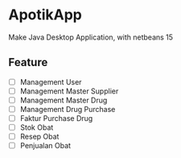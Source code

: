 # ApotikApp

Make Java Desktop Application, with netbeans 15 

## Feature
- [ ] Management User
- [ ] Management Master Supplier
- [ ] Management Master Drug
- [ ] Management Drug Purchase
- [ ] Faktur Purchase Drug
- [ ] Stok Obat
- [ ] Resep Obat
- [ ] Penjualan Obat
